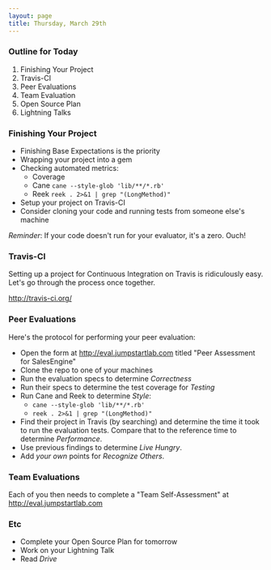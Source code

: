 ```yaml
---
layout: page
title: Thursday, March 29th
---
```


### Outline for Today

1. Finishing Your Project
2. Travis-CI
3. Peer Evaluations
3. Team Evaluation
4. Open Source Plan
5. Lightning Talks

### Finishing Your Project

* Finishing Base Expectations is the priority
* Wrapping your project into a gem
* Checking automated metrics:
  * Coverage
  * Cane `cane --style-glob 'lib/**/*.rb'`
  * Reek `reek . 2>&1 | grep "(LongMethod)"`
* Setup your project on Travis-CI
* Consider cloning your code and running tests from someone else's machine

*Reminder*: If your code doesn't run for your evaluator, it's a zero. Ouch!

### Travis-CI

Setting up a project for Continuous Integration on Travis is ridiculously easy. Let's go through the process once together.

http://travis-ci.org/

### Peer Evaluations

Here's the protocol for performing your peer evaluation:

* Open the form at http://eval.jumpstartlab.com titled "Peer Assessment for SalesEngine"
* Clone the repo to one of your machines
* Run the evaluation specs to determine *Correctness*
* Run their specs to determine the test coverage for *Testing*
* Run Cane and Reek to determine *Style*:
  * `cane --style-glob 'lib/**/*.rb'`
  * `reek . 2>&1 | grep "(LongMethod)"`
* Find their project in Travis (by searching) and determine the time it took to run the evaluation tests. Compare that to the reference time to determine *Performance*.
* Use previous findings to determine *Live Hungry*.
* Add _your own_ points for *Recognize Others*.

### Team Evaluations

Each of you then needs to complete a "Team Self-Assessment" at http://eval.jumpstartlab.com

### Etc

* Complete your Open Source Plan for tomorrow
* Work on your Lightning Talk
* Read *Drive*